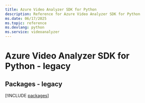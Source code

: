 ```yaml
---
title: Azure Video Analyzer SDK for Python
description: Reference for Azure Video Analyzer SDK for Python
ms.date: 06/17/2025
ms.topic: reference
ms.devlang: python
ms.service: videoanalyzer
---
```

# Azure Video Analyzer SDK for Python - legacy
## Packages - legacy
[!INCLUDE [packages](video-analyzer-index.md)]